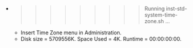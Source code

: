 * >>>>>>>>> Running inst-std-system-time-zone.sh ...
  * Insert Time Zone menu in Administration.
  * Disk size = 5709556K. Space Used = 4K. Runtime = 00:00:00:00.
